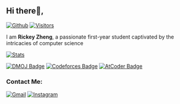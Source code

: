 ## Hi there👋,
[![Github](https://img.shields.io/github/followers/RickeyZh?label=Follow&style=social)](https://github.com/RickeyZh) 
[![Visitors](https://visitor-badge.laobi.icu/badge?page_id=RickeyZh.RickeyZh)](https://visitor-badge.laobi.icu/badge?page_id=RickeyZh.RickeyZh)

I am **Rickey Zheng**,
a passionate first-year student captivated by the intricacies of computer science

[![Stats](https://github-readme-stats.vercel.app/api?username=RickeyZh&theme=city_lights&count_private=true)](https://github-readme-stats.vercel.app/api?username=RickeyZh&count_private=true)

[![DMOJ Badge](http://mosesxu.ca/judge-badge/dmoj/rickeyz)](https://dmoj.ca/user/RickeyZ)
[![Codeforces Badge](http://mosesxu.ca/judge-badge/codeforces/rickeyz)](https://codeforces.com/profile/RickeyZ)
[![AtCoder Badge](http://mosesxu.ca/judge-badge/atcoder/rickeyz)](https://atcoder.jp/users/RickeyZ)

### Contact Me:
[![Gmail](https://img.shields.io/badge/Gmail-D14836?style=for-the-badge&logo=gmail&logoColor=white)](mailto:rickey.zhengg@gmail.com)
[![Instagram](https://img.shields.io/badge/Instagram-D14836?style=for-the-badge&logo=instagram&logoColor=white)](https://www.instagram.com/rickey.zheng/)
